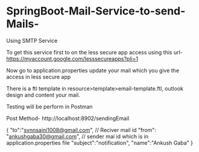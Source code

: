 # SpringBoot-Mail-Service-to-send-Mails-

Using SMTP Service

To get this service first to on the less secure app access using this url- https://myaccount.google.com/lesssecureapps?pli=1

Now go to application.properties update your mail which you give the access in less secure app

There is a ftl template in resource>template>email-template.ftl, outlook design and content your mail.


Testing will be perform in Postman

Post Method- http://localhost:8902/sendingEmail

{
"to":"svnnsaini1008@gmail.com",          // Reciver mail id
"from": "ankushgaba30@gmail.com",  // sender mai id which is in application.properties file
"subject":"notification",
"name":"Ankush Gaba"
}
